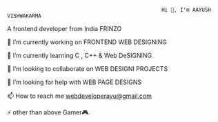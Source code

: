                                                       Hi 👋, I'm AAYUSH VISHWAKARMA
A frontend developer from India FRINZO

🔭 I’m currently working on FRONTEND WEB DESIGNING

🌱 I’m currently learning C , C++ & Web DeSIGNING

👯 I’m looking to collaborate on WEB DESIGNI PROJECTS

🤝 I’m looking for help with WEB PAGE DESIGNS

📫 How to reach me webdeveloperayu@gmail.com

⚡ other than above Gamer🎮.

